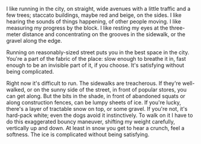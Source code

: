 I like running in the city, on straight, wide avenues with a little traffic and
a few trees; staccato buildings, maybe red and beige, on the sides. I like
hearing the sounds of things happening, of other people moving. I like
measuring my progress by the block. I like resting my eyes at the three-meter
distance and concentrating on the grooves in the sidewalk, or the gravel along
the edge.

Running on reasonably-sized street puts you in the best space in the city.
You're a part of the fabric of the place: slow enough to breathe it in, fast
enough to be an invisible part of it, if you choose. It's satisfying without
being complicated.

Right now it's difficult to run. The sidewalks are treacherous. If they're
well-walked, or on the sunny side of the street, in front of popular stores,
you can get along. But the bits in the shade, in front of abandoned squats or
along construction fences, can be lumpy sheets of ice. If you're lucky, there's
a layer of tractable snow on top, or some gravel. If you're not, it's hard-pack
white; even the dogs avoid it instinctively. To walk on it I have to do this
exaggerated bouncy maneuver, shifting my weight carefully, vertically up and
down. At least in snow you get to hear a crunch, feel a softness. The ice is
complicated without being satisfying.


